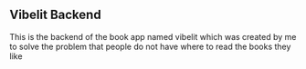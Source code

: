 ## Vibelit Backend

This is the backend of the book app named vibelit which was created by me to solve the problem that people do not have where to read the books they like